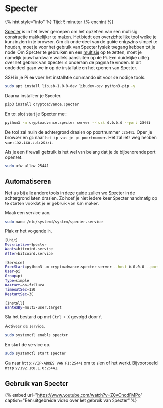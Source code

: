 # Specter

{% hint style="info" %}
Tijd: 5 minuten
{% endhint %}

[Specter](https://github.com/cryptoadvance/specter-desktop) is in het leven geroepen om het opzetten van een multisig constructie makkelijker te maken. Het biedt een overzichtelijke tool welke je kunt inzien in je browser. Om dit onderdeel van de guide enigszins simpel te houden, moet je voor het gebruik van Specter fysiek toegang hebben tot je node. Om Specter te gebruiken en een [multisig](https://youtu.be/yeLqe_gg2u0) op te zetten, moet je namelijk jouw hardware wallets aansluiten op de Pi. Een duidelijke uitleg over het gebruik van Specter is onderaan de pagina te vinden. In dit onderdeel gaan we in op de installatie en het openen van Specter.

SSH in je Pi en voer het installatie commando uit voor de nodige tools.

```bash
sudo apt install libusb-1.0-0-dev libudev-dev python3-pip -y
```

Daarna installeer je Specter.

```bash
pip3 install cryptoadvance.specter
```

En tot slot start je Specter met:

```bash
python3 -m cryptoadvance.specter server --host 0.0.0.0 --port 25441
```

De tool zal nu in de achtergrond draaien op poortnummer `:25441`. Open je browser en ga naar `het ip van je pi:poortnummer`. Het zal iets weg hebben van: `192.168.1.6:25441`.

Als je een firewall gebruik is het wel van belang dat je de bijbehorende port openzet.

```bash
sudo ufw allow 25441
```

## Automatiseren

Net als bij alle andere tools in deze guide zullen we Specter in de achtergrond laten draaien. Zo hoef je niet iedere keer Specter handmatig op te starten voordat je er gebruik van kan maken.

Maak een service aan.

```bash
sudo nano /etc/systemd/system/specter.service
```

Plak er het volgende in.

```bash
[Unit]
Description=Specter
Wants=bitcoind.service
After=bitcoind.service

[Service]
ExecStart=python3 -m cryptoadvance.specter server --host 0.0.0.0 --port 25441
User=pi
Group=pi
Type=simple
Restart=on-failure
TimeoutSec=120
RestartSec=30

[Install]
WantedBy=multi-user.target
```

Sla het bestand op met `Ctrl + X` gevolgd door `Y`.

Activeer de service.

```bash
sudo systemctl enable specter
```

En start de service op.

```bash
sudo systemctl start specter
```

Ga naar `http://IP-ADRES VAN PI:25441` om te zien of het werkt. Bijvoorbeeld `http://192.168.1.6:25441`.

## Gebruik van Specter

{% embed url="https://www.youtube.com/watch?v=ZQvCncdFMPo" caption="Een uitgebreide video over het gebruik van Specter" %}

